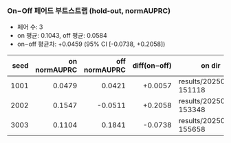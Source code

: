 ### On−Off 페어드 부트스트랩 (hold‑out, normAUPRC)

- 페어 수: 3
- on 평균: 0.1043, off 평균: 0.0584
- on−off 평균차: +0.0459 (95% CI [-0.0738, +0.2058])

| seed | on normAUPRC | off normAUPRC | diff(on−off) | on dir | off dir |
|---:|---:|---:|---:|---|---|
| 1001 | 0.0479 | 0.0421 | +0.0057 | results/20250819-151118 | results/20250819-161835 |
| 2002 | 0.1547 | -0.0511 | +0.2058 | results/20250819-153348 | results/20250819-164214 |
| 3003 | 0.1104 | 0.1841 | -0.0738 | results/20250819-155658 | results/20250819-170444 |
